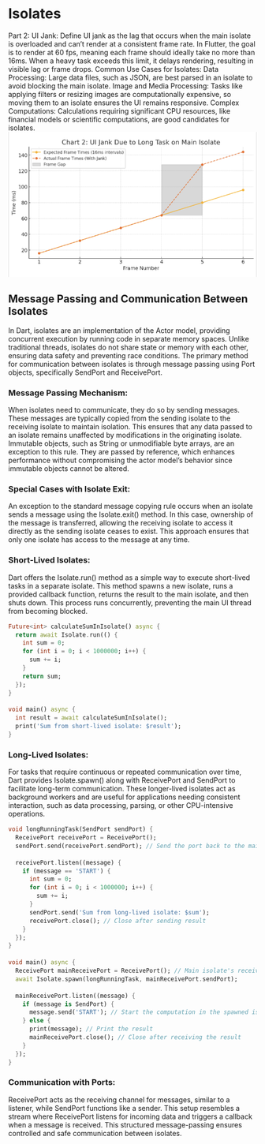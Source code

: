 # Isolates
Part 2:
UI Jank:
Define UI jank as the lag that occurs when the main isolate is overloaded and can’t render at a consistent frame rate. In Flutter, the goal is to render at 60 fps, meaning each frame should ideally take no more than 16ms.
When a heavy task exceeds this limit, it delays rendering, resulting in visible lag or frame drops.
Common Use Cases for Isolates:
Data Processing: Large data files, such as JSON, are best parsed in an isolate to avoid blocking the main isolate.
Image and Media Processing: Tasks like applying filters or resizing images are computationally expensive, so moving them to an isolate ensures the UI remains responsive.
Complex Computations: Calculations requiring significant CPU resources, like financial models or scientific computations, are good candidates for isolates.
![image](https://github.com/JasonY0329/Isolates/blob/main/graphs/UI%20Jank.png)



## Message Passing and Communication Between Isolates

In Dart, isolates are an implementation of the Actor model, providing concurrent execution by running code in separate memory spaces. Unlike traditional threads, isolates do not share state or memory with each other, ensuring data safety and preventing race conditions. The primary method for communication between isolates is through message passing using Port objects, specifically SendPort and ReceivePort.

### Message Passing Mechanism:
When isolates need to communicate, they do so by sending messages. These messages are typically copied from the sending isolate to the receiving isolate to maintain isolation. This ensures that any data passed to an isolate remains unaffected by modifications in the originating isolate. Immutable objects, such as String or unmodifiable byte arrays, are an exception to this rule. They are passed by reference, which enhances performance without compromising the actor model’s behavior since immutable objects cannot be altered.

### Special Cases with Isolate Exit:
An exception to the standard message copying rule occurs when an isolate sends a message using the Isolate.exit() method. In this case, ownership of the message is transferred, allowing the receiving isolate to access it directly as the sending isolate ceases to exist. This approach ensures that only one isolate has access to the message at any time.

### Short-Lived Isolates:
Dart offers the Isolate.run() method as a simple way to execute short-lived tasks in a separate isolate. This method spawns a new isolate, runs a provided callback function, returns the result to the main isolate, and then shuts down. This process runs concurrently, preventing the main UI thread from becoming blocked.

```dart
Future<int> calculateSumInIsolate() async {
  return await Isolate.run(() {
    int sum = 0;
    for (int i = 0; i < 1000000; i++) {
      sum += i;
    }
    return sum;
  });
}

void main() async {
  int result = await calculateSumInIsolate();
  print('Sum from short-lived isolate: $result');
}
```

### Long-Lived Isolates:
For tasks that require continuous or repeated communication over time, Dart provides Isolate.spawn() along with ReceivePort and SendPort to facilitate long-term communication. These longer-lived isolates act as background workers and are useful for applications needing consistent interaction, such as data processing, parsing, or other CPU-intensive operations.

```dart
void longRunningTask(SendPort sendPort) {
  ReceivePort receivePort = ReceivePort();
  sendPort.send(receivePort.sendPort); // Send the port back to the main isolate

  receivePort.listen((message) {
    if (message == 'START') {
      int sum = 0;
      for (int i = 0; i < 1000000; i++) {
        sum += i;
      }
      sendPort.send('Sum from long-lived isolate: $sum');
      receivePort.close(); // Close after sending result
    }
  });
}

void main() async {
  ReceivePort mainReceivePort = ReceivePort(); // Main isolate's receive port
  await Isolate.spawn(longRunningTask, mainReceivePort.sendPort);

  mainReceivePort.listen((message) {
    if (message is SendPort) {
      message.send('START'); // Start the computation in the spawned isolate
    } else {
      print(message); // Print the result
      mainReceivePort.close(); // Close after receiving the result
    }
  });
}
```

### Communication with Ports:
ReceivePort acts as the receiving channel for messages, similar to a listener, while SendPort functions like a sender. This setup resembles a stream where ReceivePort listens for incoming data and triggers a callback when a message is received. This structured message-passing ensures controlled and safe communication between isolates.
